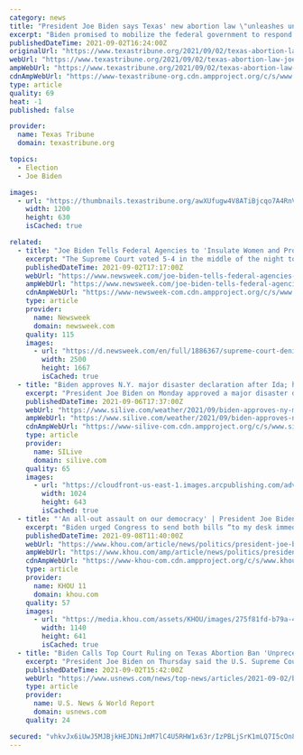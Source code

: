 ```yaml
---
category: news
title: "President Joe Biden says Texas' new abortion law \"unleashes unconstitutional chaos\""
excerpt: "Biden promised to mobilize the federal government to respond to the Texas law “to ensure that women in Texas have access to safe and legal abortions as protected by Roe.\""
publishedDateTime: 2021-09-02T16:24:00Z
originalUrl: "https://www.texastribune.org/2021/09/02/texas-abortion-law-joe-biden/"
webUrl: "https://www.texastribune.org/2021/09/02/texas-abortion-law-joe-biden/"
ampWebUrl: "https://www.texastribune.org/2021/09/02/texas-abortion-law-joe-biden/amp/"
cdnAmpWebUrl: "https://www-texastribune-org.cdn.ampproject.org/c/s/www.texastribune.org/2021/09/02/texas-abortion-law-joe-biden/amp/"
type: article
quality: 69
heat: -1
published: false

provider:
  name: Texas Tribune
  domain: texastribune.org

topics:
  - Election
  - Joe Biden

images:
  - url: "https://thumbnails.texastribune.org/awXUfugw4V8ATiBjcqo7A4RnVXA=/1200x630/filters:quality(95)/static.texastribune.org/media/files/302214eb567a50813c271e480d6ebd7b/Biden%20Aug%2031%20REUTERS%20TT.jpg"
    width: 1200
    height: 630
    isCached: true

related:
  - title: "Joe Biden Tells Federal Agencies to 'Insulate Women and Providers' From Texas Abortion Law"
    excerpt: "The Supreme Court voted 5-4 in the middle of the night to deny an emergency appeal from abortion providers aimed at blocking the Texas law from taking effect."
    publishedDateTime: 2021-09-02T17:17:00Z
    webUrl: "https://www.newsweek.com/joe-biden-tells-federal-agencies-insulate-women-providers-texas-abortion-law-1625552"
    ampWebUrl: "https://www.newsweek.com/joe-biden-tells-federal-agencies-insulate-women-providers-texas-abortion-law-1625552?amp=1"
    cdnAmpWebUrl: "https://www-newsweek-com.cdn.ampproject.org/c/s/www.newsweek.com/joe-biden-tells-federal-agencies-insulate-women-providers-texas-abortion-law-1625552?amp=1"
    type: article
    provider:
      name: Newsweek
      domain: newsweek.com
    quality: 115
    images:
      - url: "https://d.newsweek.com/en/full/1886367/supreme-court-denies-emergency-appeal.jpg"
        width: 2500
        height: 1667
        isCached: true
  - title: "Biden approves N.Y. major disaster declaration after Ida; homeowners can now file for FEMA"
    excerpt: "President Joe Biden on Monday approved a major disaster declaration for New York in the wake of Hurricane Ida, making federal funding available to those who had property damaged by the storm. Biden first granted an emergency declaration for New York last week;"
    publishedDateTime: 2021-09-06T17:37:00Z
    webUrl: "https://www.silive.com/weather/2021/09/biden-approves-ny-major-disaster-declaration-enabling-homeowners-to-file-for-fema.html"
    ampWebUrl: "https://www.silive.com/weather/2021/09/biden-approves-ny-major-disaster-declaration-enabling-homeowners-to-file-for-fema.html?outputType=amp"
    cdnAmpWebUrl: "https://www-silive-com.cdn.ampproject.org/c/s/www.silive.com/weather/2021/09/biden-approves-ny-major-disaster-declaration-enabling-homeowners-to-file-for-fema.html?outputType=amp"
    type: article
    provider:
      name: SILive
      domain: silive.com
    quality: 65
    images:
      - url: "https://cloudfront-us-east-1.images.arcpublishing.com/advancelocal/4NC2WRJY7ZAQLP52YS4WF4JDZM.jpg"
        width: 1024
        height: 643
        isCached: true
  - title: "'An all-out assault on our democracy' | President Joe Biden speaks out against new Texas voting rights law"
    excerpt: "Biden urged Congress to send both bills “to my desk immediately.” “We’re facing an all-out assault on our democracy,” Biden wrote in a tweet. “We need to pass the For the People Act and the John Lewis Voting Rights Advancement Act to protect the sacred right to vote."
    publishedDateTime: 2021-09-08T11:40:00Z
    webUrl: "https://www.khou.com/article/news/politics/president-joe-biden-kamala-harris-texas-voting-rights-law/269-552e0c5f-4871-4a5d-8bc1-c561ae193511"
    ampWebUrl: "https://www.khou.com/amp/article/news/politics/president-joe-biden-kamala-harris-texas-voting-rights-law/269-552e0c5f-4871-4a5d-8bc1-c561ae193511"
    cdnAmpWebUrl: "https://www-khou-com.cdn.ampproject.org/c/s/www.khou.com/amp/article/news/politics/president-joe-biden-kamala-harris-texas-voting-rights-law/269-552e0c5f-4871-4a5d-8bc1-c561ae193511"
    type: article
    provider:
      name: KHOU 11
      domain: khou.com
    quality: 57
    images:
      - url: "https://media.khou.com/assets/KHOU/images/275f81fd-b79a-420e-aa1c-c32cb165a206/275f81fd-b79a-420e-aa1c-c32cb165a206_1140x641.jpg"
        width: 1140
        height: 641
        isCached: true
  - title: "Biden Calls Top Court Ruling on Texas Abortion Ban 'Unprecedented Assault' on Women's Rights"
    excerpt: "President Joe Biden on Thursday said the U.S. Supreme Court's ruling on Texas' abortion ban \"is an unprecedented assault on a woman's constitutional rights,\" after the top court allowed the law to remain in place."
    publishedDateTime: 2021-09-02T15:42:00Z
    webUrl: "https://www.usnews.com/news/top-news/articles/2021-09-02/biden-calls-top-court-ruling-on-texas-abortion-ban-unprecedented-assault-on-womens-rights"
    type: article
    provider:
      name: U.S. News & World Report
      domain: usnews.com
    quality: 24

secured: "vhkvJx6iUwJ5MJBjkHEJDNiJmM7lC4U5RHW1x63r/IzPBLjSrK1mLQ7I5cOn8WISUhMtT6FYCN3If1C1JKVvt5al0GzTevTxM9yoe9kjCA+e8Ixyv0GJg98OLV1kT2p6BtPqrRWYidYC9j1Me1bLyIrw37vuim+1nVEQNQyLzog3QbO8chrE09+1SJ7ary6j648dm/aBBm7w4uyh6RKE9CQZuXAxNmzTgL9yUhy4KvtXzuWFhP94EhPDhDQzH8xkOeWvs8a+qU3jAUYNAxAEVG+Ba9Qx63neOn4/1Nt2O56Aw4Yfg6s0DoUTBBmtKsc/tpuV5oIJuyIBkADSOkHqRTx25URBWr8GymgaBi2RTFE=;Tw0burwrfhctnKptB8uOvg=="
---
```


